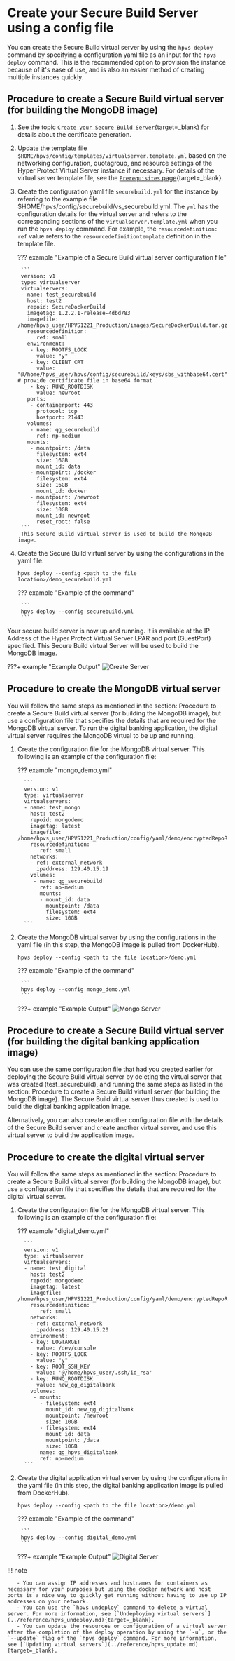 # Create your Secure Build Server using a config file

You can create the Secure Build virtual server by using the `hpvs deploy` command by specifying a configuration yaml file as an input for the `hpvs deploy` command. This is the recommended option to provision the instance because of it's ease of use, and is also an easier method of creating multiple instances quickly.

## Procedure to create a Secure Build virtual server (for building the MongoDB image)

1. See the topic [`Create your Secure Build Server`](create-server.md){target=_blank} for details about the certificate generation.

2. Update the template file `$HOME/hpvs/config/templates/virtualserver.template.yml` based on the networking configuration, quotagroup, and resource settings of the Hyper Protect Virtual Server instance if necessary. For details of the virtual server template file, see the [`Prerequisites` page](../prerequisites.md){target=_blank}.

3. Create the configuration yaml file `securebuild.yml` for the instance by referring to the example file $HOME/hpvs/config/securebuild/vs_securebuild.yml. The `yml` has the configuration details for the virtual server and refers to the corresponding sections of the `virtualserver.template.yml` when you run the `hpvs deploy` command. For example, the `resourcedefinition: ref` value refers to the `resourcedefinitiontemplate` definition in the template file.    


    ??? example "Example of a Secure Build virtual server configuration file"

        ```
        version: v1
        type: virtualserver
        virtualservers:
        - name: test_securebuild
          host: test2
          repoid: SecureDockerBuild
          imagetag: 1.2.2.1-release-4dbd783
          imagefile: /home/hpvs_user/HPVS1221_Production/images/SecureDockerBuild.tar.gz
          resourcedefinition:
             ref: small
          environment:
           - key: ROOTFS_LOCK
             value: "y"
           - key: CLIENT_CRT
             value: "@/home/hpvs_user/hpvs/config/securebuild/keys/sbs_withbase64.cert" # provide certificate file in base64 format
           - key: RUNQ_ROOTDISK
             value: newroot
          ports:
           - containerport: 443
             protocol: tcp   
             hostport: 21443
          volumes:
           - name: qg_securebuild
             ref: np-medium
          mounts:
           - mountpoint: /data
             filesystem: ext4
             size: 16GB
             mount_id: data
           - mountpoint: /docker
             filesystem: ext4
             size: 16GB
             mount_id: docker
           - mountpoint: /newroot
             filesystem: ext4
             size: 10GB
             mount_id: newroot
             reset_root: false
        ```
        This Secure Build virtual server is used to build the MongoDB image.

4. Create the Secure Build virtual server by using the configurations in the yaml file.  
     ```
     hpvs deploy --config <path to the file location>/demo_securebuild.yml
     ```

    ??? example "Example of the command"

        ```
        hpvs deploy --config securebuild.yml
        ```

Your secure build server is now up and running. It is available at the IP Address of the Hyper Protect Virtual Server LPAR and port (GuestPort) specified. This Secure Build virtual Server will be used to build the MongoDB image.


???+ example "Example Output"
    ![Create Server](securebuild-Images/create_server.png)



## Procedure to create the MongoDB virtual server

You will follow the same steps as mentioned in the section: Procedure to create a Secure Build virtual server (for building the MongoDB image), but use a configuration file that specifies the details that are required for the MongoDB virtual server. To run the digital banking application, the digital virtual server requires the MongoDB virtual to be up and running.

1. Create the configuration file for the MongoDB virtual server. This following is an example of the configuration file:

    ??? example "mongo_demo.yml"

         ```
         version: v1
         type: virtualserver
         virtualservers:
         - name: test_mongo
           host: test2
           repoid: mongodemo
           imagetag: latest
           imagefile: /home/hpvs_user/HPVS1221_Production/config/yaml/demo/encryptedRepoRegistration_mongo.enc
           resourcedefinition:
              ref: small
           networks:
           - ref: external_network
             ipaddress: 129.40.15.19
           volumes:
            - name: qg_securebuild
              ref: np-medium
              mounts:
              - mount_id: data
                mountpoint: /data
                filesystem: ext4
                size: 10GB
         ```


2. Create the MongoDB virtual server by using the configurations in the yaml file (in this step, the MongoDB image is pulled from DockerHub).

     ```
     hpvs deploy --config <path to the file location>/demo.yml
     ```

    ??? example "Example of the command"

        ```
        hpvs deploy --config mongo_demo.yml
        ```


    ???+ example "Example Output"
        ![Mongo Server](securebuild-Images/mongo_vs.png)


## Procedure to create a Secure Build virtual server (for building the digital banking application image)

You can use the same configuration file that had you created earlier for deploying the Secure Build virtual server by deleting the virtual server that was created (test_securebuild), and running the same steps as listed in the section: Procedure to create a Secure Build virtual server (for building the MongoDB image). The Secure Build virtual server thus created is used to build the digital banking application image.    

Alternatively, you can also create another configuration file with the details of the Secure Build server and create another virtual server, and use this virtual server to build the application image.


## Procedure to create the digital virtual server

You will follow the same steps as mentioned in the section: Procedure to create a Secure Build virtual server (for building the MongoDB image), but use a configuration file that specifies the details that are required for the digital virtual server.

1. Create the configuration file for the MongoDB virtual server. This following is an example of the configuration file:

    ??? example "digital_demo.yml"

         ```
         version: v1
         type: virtualserver
         virtualservers:
         - name: test_digital
           host: test2
           repoid: mongodemo
           imagetag: latest
           imagefile: /home/hpvs_user/HPVS1221_Production/config/yaml/demo/encryptedRepoRegistration_digital.enc
           resourcedefinition:
              ref: small
           networks:
           - ref: external_network
             ipaddress: 129.40.15.20
           environment:
           - key: LOGTARGET
             value: /dev/console
           - key: ROOTFS_LOCK
             value: "y"
           - key: ROOT_SSH_KEY
             value: '@/home/hpvs_user/.ssh/id_rsa'
           - key: RUNQ_ROOTDISK
             value: new_qg_digitalbank         
           volumes:
            - mounts:
              - filesystem: ext4
                mount_id: new_qg_digitalbank
                mountpoint: /newroot
                size: 10GB
              - filesystem: ext4
                mount_id: data
                mountpoint: /data
                size: 10GB
              name: qg_hpvs_digitalbank
              ref: np-medium
         ```


2. Create the digital application virtual server by using the configurations in the yaml file (in this step, the digital banking application image is pulled from DockerHub).

     ```
     hpvs deploy --config <path to the file location>/demo.yml
     ```

    ??? example "Example of the command"

        ```
        hpvs deploy --config digital_demo.yml
        ```


    ???+ example "Example Output"
        ![Digital Server](securebuild-Images/digital_vs.png)


!!! note

       - You can assign IP addresses and hostnames for containers as necessary for your purposes but using the docker network and host ports is a nice way to quickly get running without having to use up IP addresses on your network.
       - You can use the `hpvs undeploy` command to delete a virtual server. For more information, see [`Undeploying virtual servers`](../reference/hpvs_undeploy.md){target=_blank}.  
       - You can update the resources or configuration of a virtual server after the completion of the deploy operation by using the `-u`, or the `--update` flag of the `hpvs deploy` command. For more information, see [`Updating virtual servers`](../reference/hpvs_update.md){target=_blank}.

